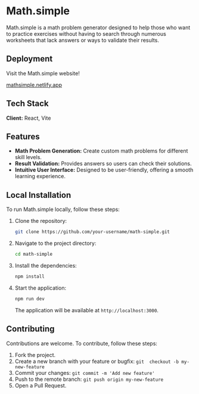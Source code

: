 # Math.simple

Math.simple is a math problem generator designed to help those who want to practice exercises without having to search through numerous worksheets that lack answers or ways to validate their results.

## Deployment

Visit the Math.simple website!

[mathsimple.netlify.app](https://mathsimple.netlify.app/)

## Tech Stack

**Client:** React, Vite

## Features

- **Math Problem Generation:** Create custom math problems for different skill levels.
- **Result Validation:** Provides answers so users can check their solutions.
- **Intuitive User Interface:** Designed to be user-friendly, offering a smooth learning experience.

## Local Installation

To run Math.simple locally, follow these steps:

1. Clone the repository:

    ```bash
    git clone https://github.com/your-username/math-simple.git
    ```

2. Navigate to the project directory:

    ```bash
    cd math-simple
    ```

3. Install the dependencies:

    ```bash
    npm install
    ```

4. Start the application:

    ```bash
    npm run dev
    ```

    The application will be available at `http://localhost:3000`.

## Contributing

Contributions are welcome. To contribute, follow these steps:

 1. Fork the project.
 2. Create a new branch with your feature or bugfix: `git  checkout -b my-new-feature`
 3. Commit your changes: `git commit -m 'Add new feature'`
 4. Push to the remote branch: `git push origin my-new-feature`
 5. Open a Pull Request.


